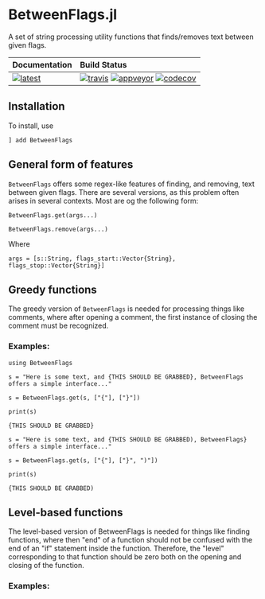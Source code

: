 # BetweenFlags.jl

A set of string processing utility functions that finds/removes text between given flags.

| **Documentation**                             | **Build Status**                                                                                                     |
|:--------------------------------------------- |:---------------------------------------------------------------------------------------------------------------------|
| [![latest][docs-latest-img]][docs-latest-url] | [![travis][travis-img]][travis-url] [![appveyor][appveyor-img]][appveyor-url] [![codecov][codecov-img]][codecov-url] |

[docs-latest-img]: https://img.shields.io/badge/docs-latest-blue.svg
[docs-latest-url]: https://charleskawczynski.github.io/BetweenFlags.jl/latest/

[travis-img]: https://travis-ci.org/charleskawczynski/BetweenFlags.jl.svg?branch=master
[travis-url]: https://travis-ci.org/charleskawczynski/BetweenFlags.jl

[appveyor-img]: https://ci.appveyor.com/api/projects/status/ca6lgtt9f8e42o4f?svg=true
[appveyor-url]: https://ci.appveyor.com/project/charleskawczynski/betweenflags-jl

[codecov-img]: https://codecov.io/gh/charleskawczynski/BetweenFlags.jl/branch/master/graph/badge.svg
[codecov-url]: https://codecov.io/gh/charleskawczynski/BetweenFlags.jl

## Installation

To install, use

`] add BetweenFlags`

## General form of features

`BetweenFlags` offers some regex-like features of finding,
and removing, text between given flags. There are several
versions, as this problem often arises in several contexts.
Most are og the following form:

`BetweenFlags.get(args...)`

`BetweenFlags.remove(args...)`

Where

`args = [s::String, flags_start::Vector{String}, flags_stop::Vector{String}]`


## Greedy functions
  The greedy version of `BetweenFlags` is needed for processing
  things like comments, where after opening a comment, the first
  instance of closing the comment must be recognized.

###  Examples:

`using BetweenFlags`

`s = "Here is some text, and {THIS SHOULD BE GRABBED}, BetweenFlags offers a simple interface..."`

`s = BetweenFlags.get(s, ["{"], ["}"])`

`print(s)`

`{THIS SHOULD BE GRABBED}`

`s = "Here is some text, and {THIS SHOULD BE GRABBED), BetweenFlags} offers a simple interface..."`

`s = BetweenFlags.get(s, ["{"], ["}", ")"])`

`print(s)`

`{THIS SHOULD BE GRABBED)`


## Level-based functions
  The level-based version of BetweenFlags is needed for things
  like finding functions, where then "end" of a function should
  not be confused with the end of an "if" statement inside the
  function. Therefore, the "level" corresponding to that function
  should be zero both on the opening and closing of the function.

###  Examples:

